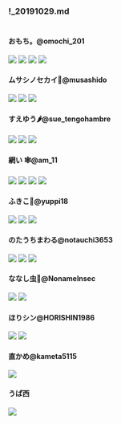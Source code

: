 ### !_20191029.md
#### 
![]()
#### おもち。@omochi_201
![](https://pbs.twimg.com/media/EBNvW2FVUAAk163.jpg:orig)
![](https://pbs.twimg.com/media/EHKsRI9UcAA_w3A?format=jpg&name=orig)
![](https://pbs.twimg.com/media/EHKsRI-U4AASEBu?format=jpg&name=orig)
![](https://pbs.twimg.com/media/EHKsRKUU4AACAxG?format=jpg&name=orig)
#### ムサシノセカイ🔞@musashido
![](https://pbs.twimg.com/media/EH76BCjVUAAVNXy?format=jpg&name=orig)
![](https://pbs.twimg.com/media/EH76BCkU8AAlZ_T?format=jpg&name=orig)
![](https://pbs.twimg.com/media/EH76BClUEAEj9uk?format=jpg&name=orig)
#### すえゆう🌶️@sue_tengohambre
![](https://pbs.twimg.com/media/EIBDXl3U8AAOUTr?format=jpg&name=orig)
![](https://pbs.twimg.com/media/EIBDXl5U8AEmJ54?format=jpg&name=orig)
![](https://pbs.twimg.com/media/EIBDXl8VUAEdTCT?format=jpg&name=orig)
#### 網い 🕸@am_11
![](https://pbs.twimg.com/media/EH793yWUEAAA02i?format=jpg&name=orig)
![](https://pbs.twimg.com/media/EH793yXU8AAuJ-L?format=jpg&name=orig)
![](https://pbs.twimg.com/media/EH793ybUEAA0Rlb?format=jpg&name=orig)
![](https://pbs.twimg.com/media/EH793ycU4AI3E8D?format=jpg&name=orig)
#### ふきこ🍠@yuppi18
![](https://pbs.twimg.com/media/EH20JuJU0AEkgdT?format=jpg&name=orig)
![](https://pbs.twimg.com/media/EH20JuIUUAUck_O?format=jpg&name=orig)
![](https://pbs.twimg.com/media/EH20JvVUUAE6Okc?format=jpg&name=orig)
#### のたうちまわる@notauchi3653
![](https://pbs.twimg.com/media/EEbGu-2UYAAOd-L?format=jpg&name=orig)
![](https://pbs.twimg.com/media/EHkJDKyUwAAYdhm?format=jpg&name=orig)
![](https://pbs.twimg.com/media/EH95pMcU4AEyStz?format=jpg&name=orig)
#### ななし虫🔞@NonameInsec
![](https://pbs.twimg.com/media/EHU7YHHVAAAY29y.jpg:orig)
![](https://pbs.twimg.com/media/EHU7YHIUUAAUOW9.jpg:orig)
#### ほりシン@HORISHIN1986
![](https://pbs.twimg.com/media/EH2H064U4AA7fyJ?format=jpg&name=orig)
![](https://pbs.twimg.com/media/EH2H064UEAEttG6?format=jpg&name=orig)
#### 直かめ@kameta5115
![](https://pbs.twimg.com/media/EH-HVNhUwAAYasa?format=jpg&name=orig)
#### うぱ西
![](https://pbs.twimg.com/media/EHLS61nVAAAKch4?format=jpg&name=orig)
